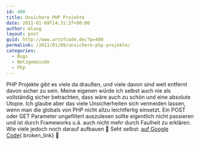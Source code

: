 ```yaml
---
id: 480
title: Unsichere PHP Projekte
date: 2011-01-09T14:31:37+00:00
author: mlaug
layout: post
guid: http://www.artofcode.de/?p=480
permalink: /2011/01/09/unsichere-php-projekte/
categories:
  - Bugs
  - Netzgemeinde
  - Php
---
```

PHP Projekte gibt es viele da draußen, und viele davon sind weit entfernt davon sicher zu sein. Meine eigenen würde ich selbst auch nie als vollständig sicher betrachten, dass wäre auch zu schön und eine absolute Utopie. Ich glaube aber das viele Unsicherheiten sich vermeiden lassen, wenn man die globals von PHP nicht allzu leichtfertig einsetzt. Ein POST oder GET Parameter ungefiltert auszulesen sollte eigentlich nicht passieren und ist durch Frameworks u.ä. auch nicht mehr durch Faulheit zu erklären. Wie viele jedoch noch darauf aufbauen 🙂 Seht selbst: [auf Google Code](http://www.google.com/codesearch?as_q=lang:php+echo\s%2B\$_%28GET|POST|REQUEST|COOKIE%29&btnG){.broken_link} 🙂